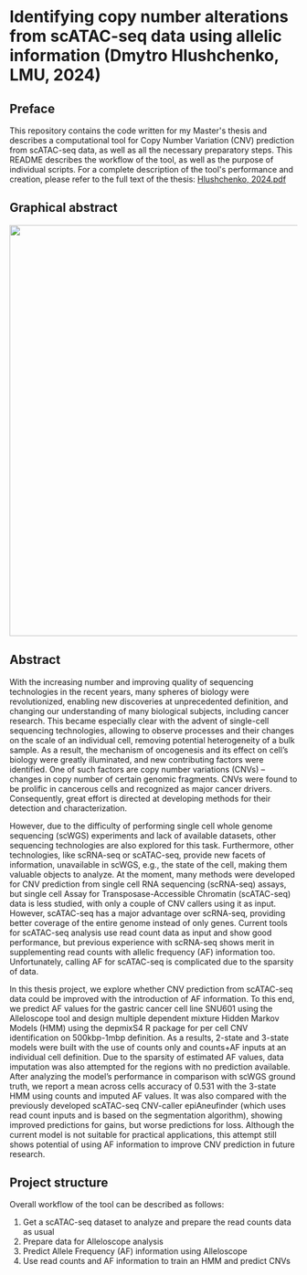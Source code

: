 # Identifying copy number alterations from scATAC-seq data using allelic information (Dmytro Hlushchenko, LMU, 2024)
## Preface
This repository contains the code written for my Master's thesis and describes a computational tool for Copy Number Variation (CNV) prediction from scATAC-seq data, as well as all the necessary preparatory steps. This README describes the workflow of the tool, as well as the purpose of individual scripts. For a complete description of the tool's performance and creation, please refer to the full text of the thesis:
[Hlushchenko, 2024.pdf](https://github.com/CloudCurio/lmu-thesis-project/files/14616168/Hlushchenko.2024.pdf)
## Graphical abstract
<p align="center">
 <img src="https://github.com/CloudCurio/lmu-thesis-project/assets/66057046/1de4c047-079d-492d-a6ce-c341726da385" width="720">
</p>

## Abstract
With the increasing number and improving quality of sequencing technologies in the recent years, many spheres of biology were revolutionized, enabling new discoveries at unprecedented definition, and changing our understanding of many biological subjects, including cancer research. This became especially clear with the advent of single-cell sequencing technologies, allowing to observe processes and their changes on the scale of an individual cell, removing potential heterogeneity of a bulk sample. As a result, the mechanism of oncogenesis and its effect on cell’s biology were greatly illuminated, and new contributing factors were identified. One of such factors are copy number variations (CNVs) – changes in copy number of certain genomic fragments. CNVs were found to be prolific in cancerous cells and recognized as major cancer drivers. Consequently, great effort is directed at developing methods for their detection and characterization.

However, due to the difficulty of performing single cell whole genome sequencing (scWGS) experiments and lack of available datasets, other sequencing technologies are also explored for this task. Furthermore, other technologies, like scRNA-seq or scATAC-seq, provide new facets of information, unavailable in scWGS, e.g., the state of the cell, making them valuable objects to analyze. At the moment, many methods were developed for CNV prediction from single cell RNA sequencing (scRNA-seq) assays, but single cell Assay for Transposase-Accessible Chromatin (scATAC-seq) data is less studied, with only a couple of CNV callers using it as input. However, scATAC-seq has a major advantage over scRNA-seq, providing better coverage of the entire genome instead of only genes. Current tools for scATAC-seq analysis use read count data as input and show good performance, but previous experience with scRNA-seq shows merit in supplementing read counts with allelic frequency (AF) information too. Unfortunately, calling AF for scATAC-seq is complicated due to the sparsity of data.

In this thesis project, we explore whether CNV prediction from scATAC-seq data could be improved with the introduction of AF information. To this end, we predict AF values for the gastric cancer cell line SNU601 using the Alleloscope tool and design multiple dependent mixture Hidden Markov Models (HMM) using the depmixS4 R package for per cell CNV identification on 500kbp-1mbp definition. As a results, 2-state and 3-state models were built with the use of counts only and counts+AF inputs at an individual cell definition. Due to the sparsity of estimated AF values, data imputation was also attempted for the regions with no prediction available. After analyzing the model’s performance in comparison with scWGS ground truth, we report a mean across cells accuracy of 0.531 with the 3-state HMM using counts and imputed AF values. It was also compared with the previously developed scATAC-seq CNV-caller epiAneufinder (which uses read count inputs and is based on the segmentation algorithm), showing improved predictions for gains, but worse predictions for loss. Although the current model is not suitable for practical applications, this attempt still shows potential of using AF information to improve CNV prediction in future research.
## Project structure
Overall workflow of the tool can be described as follows:
1. Get a scATAC-seq dataset to analyze and prepare the read counts data as usual
2. Prepare data for Alleloscope analysis
3. Predict Allele Frequency (AF) information using Alleloscope
4. Use read counts and AF information to train an HMM and predict CNVs
